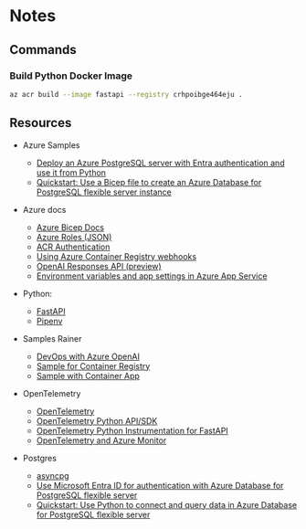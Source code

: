 # Notes

## Commands

### Build Python Docker Image

```sh
az acr build --image fastapi --registry crhpoibge464eju .
```

## Resources

* Azure Samples
    * [Deploy an Azure PostgreSQL server with Entra authentication and use it from Python](https://github.com/Azure-Samples/azure-postgres-pgvector-python)
    * [Quickstart: Use a Bicep file to create an Azure Database for PostgreSQL flexible server instance](https://learn.microsoft.com/en-us/azure/postgresql/flexible-server/quickstart-create-server-bicep)

* Azure docs
    * [Azure Bicep Docs](https://learn.microsoft.com/en-us/azure/azure-resource-manager/bicep/)
    * [Azure Roles (JSON)](https://github.com/microsoft/azure-roles/tree/main)
    * [ACR Authentication](https://learn.microsoft.com/en-us/azure/container-registry/container-registry-authentication)
    * [Using Azure Container Registry webhooks](https://learn.microsoft.com/en-us/azure/container-registry/container-registry-webhook)
    * [OpenAI Responses API (preview)](https://learn.microsoft.com/en-us/azure/ai-services/openai/how-to/responses?tabs=python-secure)
    * [Environment variables and app settings in Azure App Service](https://learn.microsoft.com/en-us/azure/app-service/reference-app-settings)

* Python:
    * [FastAPI](https://fastapi.tiangolo.com/)
    * [Pipenv](https://pipenv.pypa.io/en/latest/index.html)
    
* Samples Rainer
    * [DevOps with Azure OpenAI](https://github.com/rstropek/Samples/tree/master/KI/OaiAzure/DevOps)
    * [Sample for Container Registry](https://github.com/rstropek/Samples/tree/master/Bicep/0400-aci)
    * [Sample with Container App](https://github.com/rstropek/cs-2024-10-15/tree/main)

* OpenTelemetry
    * [OpenTelemetry](https://opentelemetry.io/)
    * [OpenTelemetry Python API/SDK](https://github.com/open-telemetry/opentelemetry-python/tree/main)
    * [OpenTelemetry Python Instrumentation for FastAPI](https://github.com/open-telemetry/opentelemetry-python-contrib/tree/main/instrumentation/opentelemetry-instrumentation-fastapi)
    * [OpenTelemetry and Azure Monitor](https://learn.microsoft.com/en-us/azure/azure-monitor/app/opentelemetry-enable)

* Postgres
    * [asyncpg](https://github.com/MagicStack/asyncpg)
    * [Use Microsoft Entra ID for authentication with Azure Database for PostgreSQL flexible server](https://learn.microsoft.com/en-us/azure/postgresql/flexible-server/how-to-configure-sign-in-azure-ad-authentication)
    * [Quickstart: Use Python to connect and query data in Azure Database for PostgreSQL flexible server](https://learn.microsoft.com/en-us/azure/postgresql/flexible-server/connect-python)